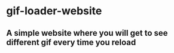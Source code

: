 # gif-loader-website

## A simple website where you will get to see different gif every time you reload
